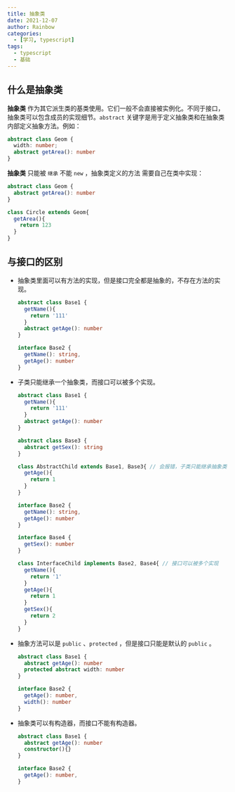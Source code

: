 ```yaml
---
title: 抽象类
date: 2021-12-07
author: Rainbow
categories:
  - [学习, typescript]
tags:
  - typescript
  - 基础
---
```


## 什么是抽象类

**抽象类** 作为其它派生类的基类使用。它们一般不会直接被实例化。不同于接口，抽象类可以包含成员的实现细节。`abstract` 关键字是用于定义抽象类和在抽象类内部定义抽象方法。例如：

```typescript
abstract class Geom {
  width: number;
  abstract getArea(): number
}
```

**抽象类** 只能被 `继承` 不能 `new` ，抽象类定义的方法 需要自己在类中实现：

```typescript
abstract class Geom {
  abstract getArea(): number
}

class Circle extends Geom{
  getArea(){
    return 123
  }
}
```

 ## 与**接口**的区别

- 抽象类里面可以有方法的实现，但是接口完全都是抽象的，不存在方法的实现。

  ```typescript
  abstract class Base1 {
    getName(){
      return '111'
    }
    abstract getAge(): number
  }
  
  interface Base2 {
    getName(): string,
    getAge(): number
  }
  
  ```

- 子类只能继承一个抽象类，而接口可以被多个实现。

  ```typescript
  abstract class Base1 {
    getName(){
      return '111'
    }
    abstract getAge(): number
  }
  
  abstract class Base3 {
    abstract getSex(): string
  }
  
  class AbstractChild extends Base1, Base3{ // 会报错，子类只能继承抽象类
    getAge(){
      return 1
    }
  }
  
  interface Base2 {
    getName(): string,
    getAge(): number
  }
  
  interface Base4 {
    getSex(): number
  }
  
  class InterfaceChild implements Base2, Base4{ // 接口可以被多个实现
    getName(){
      return '1'
    }
    getAge(){
      return 1
    }
    getSex(){
      return 2
    }
  }
  ```

- 抽象方法可以是 `public` 、`protected` ，但是接口只能是默认的 `public` 。

  ```typescript
  abstract class Base1 {
    abstract getAge(): number
    protected abstract width: number
  }
  
  interface Base2 {
    getAge(): number,
    width(): number
  }
  ```

- 抽象类可以有构造器，而接口不能有构造器。

  ```typescript
  abstract class Base1 {
    abstract getAge(): number
    constructor(){}
  }
  
  interface Base2 {
    getAge(): number,
  }
  ```

  